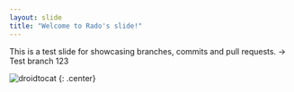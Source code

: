 ```yaml
---
layout: slide
title: "Welcome to Rado's slide!"
---
```


This is a test slide for showcasing branches, commits and pull requests. -> Test branch 123

![droidtocat](https://octodex.github.com/images/droidtocat.png)
{: .center}
